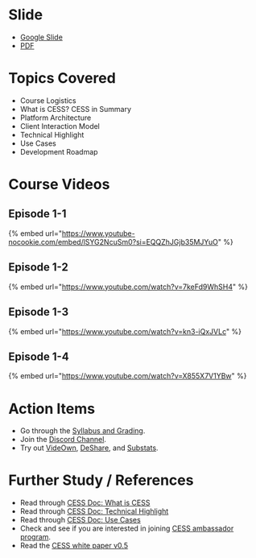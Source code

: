# Slide

- [Google Slide](https://docs.google.com/presentation/d/1wLKWFgq5IJcD66YKR1hzJ_LEwFeH1eSCMIdRKuisTm8/edit?usp=sharing)
- [PDF](../assets/week-01/wk01-ep01-main.pdf)

# Topics Covered

- Course Logistics
- What is CESS? CESS in Summary
- Platform Architecture
- Client Interaction Model
- Technical Highlight
- Use Cases
- Development Roadmap

# Course Videos

## Episode 1-1

{% embed url="https://www.youtube-nocookie.com/embed/lSYG2NcuSm0?si=EQQZhJGjb35MJYuO" %}

## Episode 1-2
{% embed url="https://www.youtube.com/watch?v=7keFd9WhSH4" %}


## Episode 1-3
{% embed url="https://www.youtube.com/watch?v=kn3-iQxJVLc" %}


## Episode 1-4
{% embed url="https://www.youtube.com/watch?v=X855X7V1YBw" %}

# Action Items

- Go through the [Syllabus and Grading](../syllabys.md).
- Join the [Discord Channel](https://discord.gg/cess).
- Try out [VideOwn](http://www.videown.net/), [DeShare](https://cess.cloud/deshare), and [Substats](https://substats.cess.cloud/).

# Further Study / References

- Read through [CESS Doc: What is CESS](https://docs.cess.cloud/core/readme/what-is-cess)
- Read through [CESS Doc: Technical Highlight](https://docs.cess.cloud/core/readme/technical-highlight)
- Read through [CESS Doc: Use Cases](https://docs.cess.cloud/core/readme/use-cases)
- Check and see if you are interested in joining [CESS ambassador program](https://cess.cloud/ambassador.html).
- Read the [CESS white paper v0.5](https://github.com/CESSProject/doc-v2/blob/main/assets/whitepaper/cess-whitepaper-v0.5-en.pdf)
